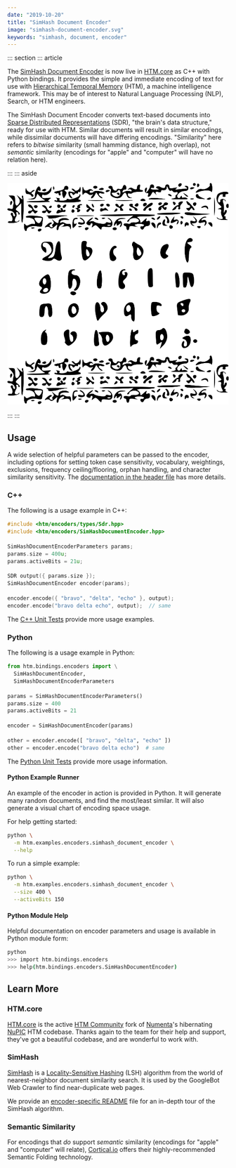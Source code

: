 ```yaml
---
date: "2019-10-20"
title: "SimHash Document Encoder"
image: "simhash-document-encoder.svg"
keywords: "simhash, document, encoder"
---
```


::: section
::: article

The [SimHash Document Encoder][encoder-cpp] is now live in [HTM.core][htm-core]
as C++ with Python bindings. It provides the simple and immediate encoding of
text for use with [Hierarchical Temporal Memory][htm] (HTM), a machine
intelligence framework. This may be of interest to Natural Language
Processing (NLP), Search, or HTM engineers.

The SimHash Document Encoder converts text-based documents into
[Sparse Distributed Representations][sdr] (SDR), "the brain's data structure,"
ready for use with HTM. Similar documents will result in similar encodings,
while dissimilar documents will have differing encodings. "Similarity" here
refers to *bitwise* similarity (small hamming distance, high overlap), not
*semantic* similarity (encodings for "apple" and "computer" will have no
relation here).

:::
::: aside

![Abstract Text Artwork](simhash-document-encoder.svg)

:::
:::

## Usage

A wide selection of helpful parameters can be passed to the encoder, including
options for setting token case sensitivity, vocabulary, weightings,
exclusions, frequency ceiling/flooring, orphan handling, and character
similarity sensitivity. The [documentation in the header file][encoder-cpp]
has more details.

### C++

The following is a usage example in C++:

```cpp
#include <htm/encoders/types/Sdr.hpp>
#include <htm/encoders/SimHashDocumentEncoder.hpp>

SimHashDocumentEncoderParameters params;
params.size = 400u;
params.activeBits = 21u;

SDR output({ params.size });
SimHashDocumentEncoder encoder(params);

encoder.encode({ "bravo", "delta", "echo" }, output);
encoder.encode("bravo delta echo", output);  // same
```

The [C++ Unit Tests][encoder-cpp-test] provide more usage examples.

### Python

The following is a usage example in Python:

```python
from htm.bindings.encoders import \
  SimHashDocumentEncoder,
  SimHashDocumentEncoderParameters

params = SimHashDocumentEncoderParameters()
params.size = 400
params.activeBits = 21

encoder = SimHashDocumentEncoder(params)

other = encoder.encode([ "bravo", "delta", "echo" ])
other = encoder.encode("bravo delta echo")  # same
```

The [Python Unit Tests][encoder-py-test] provide more usage information.

#### Python Example Runner

An example of the encoder in action is provided in Python. It will generate
many random documents, and find the most/least similar. It will also generate a
visual chart of encoding space usage.

For help getting started:

```bash
python \
  -m htm.examples.encoders.simhash_document_encoder \
  --help
```

To run a simple example:

```bash
python \
  -m htm.examples.encoders.simhash_document_encoder \
  --size 400 \
  --activeBits 150
```

#### Python Module Help

Helpful documentation on encoder parameters and usage is available in Python
module form:

```bash
python
>>> import htm.bindings.encoders
>>> help(htm.bindings.encoders.SimHashDocumentEncoder)
```

## Learn More

### HTM.core

[HTM.core][htm-core] is the active [HTM Community][htm-community] fork of
[Numenta][numenta]'s hibernating [NuPIC][nupic] HTM codebase. Thanks again to
the team for their help and support, they've got a beautiful codebase, and are wonderful to work with.

### SimHash

[SimHash][simhash] is a [Locality-Sensitive Hashing][lsh] (LSH) algorithm from
the world of nearest-neighbor document similarity search. It is used by the
GoogleBot Web Crawler to find near-duplicate web pages.

We provide an [encoder-specific README][encoder-readme] file for an in-depth
tour of the SimHash algorithm.

### Semantic Similarity

For encodings that *do* support *semantic* similarity (encodings for
"apple" and "computer" will relate), [Cortical.io][cortical-io] offers their
highly-recommended Semantic Folding technology.

[cortical-io]: https://cortical.io
[encoder-cpp]: https://github.com/htm-community/htm.core/blob/master/src/htm/encoders/SimHashDocumentEncoder.hpp#L140
[encoder-cpp-test]: https://github.com/htm-community/htm.core/blob/master/src/test/unit/encoders/SimHashDocumentEncoderTest.cpp
[encoder-readme]: https://github.com/htm-community/htm.core/blob/master/src/htm/encoders/SimHashDocumentEncoder.README.md
[encoder-py]: https://github.com/htm-community/htm.core/blob/master/bindings/py/cpp_src/bindings/encoders/py_SimHashDocumentEncoder.cpp
[encoder-py-test]: https://github.com/htm-community/htm.core/blob/master/bindings/py/tests/encoders/simhash_document_encoder_test.py
[htm]: https://numenta.com/machine-intelligence-technology/
[htm-community]: https://discourse.numenta.org/
[htm-core]: https://github.com/htm-community/htm.core#readme
[lsh]: https://en.wikipedia.org/wiki/Locality-sensitive_hashing
[lvx-simhash-document]: https://luxrota.com/simhash-document-encoder
[numenta]: https://numenta.com
[nupic]: https://github.com/numenta/nupic#readme
[sdr]: https://numenta.com/neuroscience-research/sparse-distributed-representations/
[simhash]: https://en.wikipedia.org/wiki/SimHash
